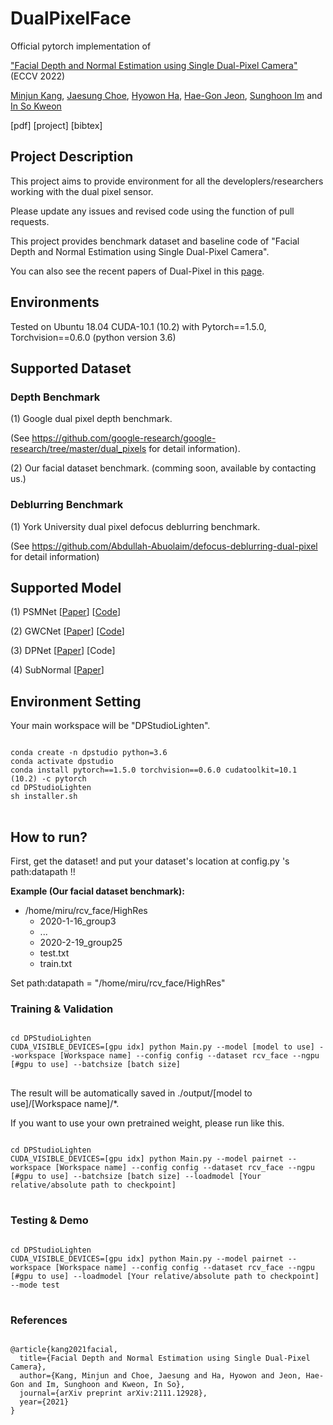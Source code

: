 # DualPixelFace
Official pytorch implementation of 

["Facial Depth and Normal Estimation using Single Dual-Pixel Camera"](https://arxiv.org/abs/2111.12928) (ECCV 2022)

[Minjun Kang](http://rcv.kaist.ac.kr/), [Jaesung Choe](https://sites.google.com/view/jaesungchoe), [Hyowon Ha](https://sites.google.com/site/hyowoncv/), [Hae-Gon Jeon](https://sites.google.com/site/hgjeoncv/team), [Sunghoon Im](https://sunghoonim.github.io/) and [In So Kweon](http://rcv.kaist.ac.kr/)

[pdf] [project] [bibtex]

## Project Description
This project aims to provide environment for all the developlers/researchers working with the dual pixel sensor.

Please update any issues and revised code using the function of pull requests.

This project provides benchmark dataset and baseline code of "Facial Depth and Normal Estimation using Single Dual-Pixel Camera".

You can also see the recent papers of Dual-Pixel in this [page](https://github.com/MinJunKang/DPStudio_Private/blob/main/Reference.md).

## Environments

Tested on Ubuntu 18.04 CUDA-10.1 (10.2) with Pytorch==1.5.0, Torchvision==0.6.0 (python version 3.6)

## Supported Dataset

### Depth Benchmark
(1) Google dual pixel depth benchmark. 

(See https://github.com/google-research/google-research/tree/master/dual_pixels for detail information).

(2) Our facial dataset benchmark. (comming soon, available by contacting us.)

### Deblurring Benchmark
(1) York University dual pixel defocus deblurring benchmark.

(See https://github.com/Abdullah-Abuolaim/defocus-deblurring-dual-pixel for detail information)

## Supported Model

(1) PSMNet      [[Paper](https://arxiv.org/abs/1803.08669)]       [[Code](https://github.com/JiaRenChang/PSMNet)]

(2) GWCNet      [[Paper](https://arxiv.org/abs/1903.04025)]      [[Code](https://github.com/xy-guo/GwcNet)]

(3) DPNet       [[Paper](https://arxiv.org/abs/1904.05822)]      [Code]

(4) SubNormal      [[Paper]()]

## Environment Setting

Your main workspace will be "DPStudioLighten".

<pre>
<code>
conda create -n dpstudio python=3.6
conda activate dpstudio
conda install pytorch==1.5.0 torchvision==0.6.0 cudatoolkit=10.1 (10.2) -c pytorch
cd DPStudioLighten
sh installer.sh
</code>
</pre>

## How to run?

First, get the dataset! and put your dataset's location at config.py 's path:datapath !!

**Example (Our facial dataset benchmark):** 

- /home/miru/rcv_face/HighRes
  - 2020-1-16_group3
  - ...
  - 2020-2-19_group25
  - test.txt
  - train.txt

Set path:datapath = "/home/miru/rcv_face/HighRes"

### Training & Validation

<pre>
<code>
cd DPStudioLighten
CUDA_VISIBLE_DEVICES=[gpu idx] python Main.py --model [model to use] --workspace [Workspace name] --config config --dataset rcv_face --ngpu [#gpu to use] --batchsize [batch size]
</code>
</pre>

The result will be automatically saved in ./output/[model to use]/[Workspace name]/*.

If you want to use your own pretrained weight, please run like this.

<pre>
<code>
cd DPStudioLighten
CUDA_VISIBLE_DEVICES=[gpu idx] python Main.py --model pairnet --workspace [Workspace name] --config config --dataset rcv_face --ngpu [#gpu to use] --batchsize [batch size] --loadmodel [Your relative/absolute path to checkpoint]
</code>
</pre>

### Testing & Demo

<pre>
<code>
cd DPStudioLighten
CUDA_VISIBLE_DEVICES=[gpu idx] python Main.py --model pairnet --workspace [Workspace name] --config config --dataset rcv_face --ngpu [#gpu to use] --loadmodel [Your relative/absolute path to checkpoint] --mode test
</code>
</pre>

### References
<pre>
<code>
@article{kang2021facial,
  title={Facial Depth and Normal Estimation using Single Dual-Pixel Camera},
  author={Kang, Minjun and Choe, Jaesung and Ha, Hyowon and Jeon, Hae-Gon and Im, Sunghoon and Kweon, In So},
  journal={arXiv preprint arXiv:2111.12928},
  year={2021}
}
</code>
</pre>
